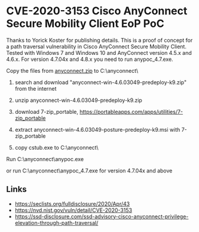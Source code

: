 # CVE-2020-3153 Cisco AnyConnect Secure Mobility Client EoP PoC

Thanks to Yorick Koster for publishing details. This is a proof of concept for a path traversal vulnerability in Cisco AnyConnect Secure Mobility Client.
Tested with Windows 7 and Windows 10 and AnyConnect version 4.5.x and 4.6.x. For version 4.7.04x and 4.8.x you need to run anypoc_4.7.exe.


Copy the files from [anyconnect.zip](anyconnect.zip) to C:\anyconnect\

1. search and download "anyconnect-win-4.6.03049-predeploy-k9.zip" from the internet

2. unzip anyconnect-win-4.6.03049-predeploy-k9.zip

3. download 7-zip_portable, https://portableapps.com/apps/utilities/7-zip_portable

4. extract anyconnect-win-4.6.03049-posture-predeploy-k9.msi with 7-zip_portable

5. copy cstub.exe to C:\anyconnect\

Run C:\anyconnect\anypoc.exe

or run C:\anyconnect\anypoc_4.7.exe for version 4.7.04x and above

## Links

* https://seclists.org/fulldisclosure/2020/Apr/43
* https://nvd.nist.gov/vuln/detail/CVE-2020-3153
* https://ssd-disclosure.com/ssd-advisory-cisco-anyconnect-privilege-elevation-through-path-traversal/
